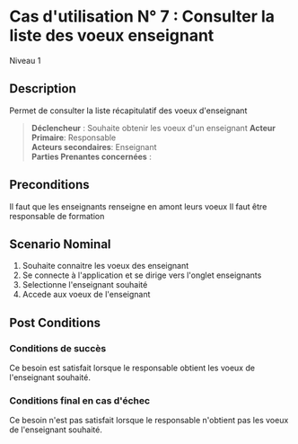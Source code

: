 # Cas d'utilisation N° 7 :  Consulter la liste des voeux enseignant

Niveau 1

##	Description

Permet de consulter la liste récapitulatif des voeux d'enseignant
  
> **Déclencheur** : Souhaite obtenir les voeux d'un enseignant
> **Acteur Primaire**: Responsable   
> **Acteurs secondaires**: Enseignant   
> **Parties Prenantes concernées** :   
 
 
## Preconditions

Il faut que les enseignants renseigne en amont leurs voeux 
Il faut être responsable de formation


## Scenario Nominal

1.	Souhaite connaitre les voeux des enseignant
2.	Se connecte à l'application et se dirige vers l'onglet enseignants  
3.	Selectionne l'enseignant souhaité
4.  Accede aux voeux de l'enseignant


## Post Conditions
### Conditions de succès 
Ce besoin est satisfait lorsque le responsable obtient les voeux de l'enseignant souhaité.

### Conditions final en cas d'échec
Ce besoin n'est pas satisfait lorsque le responsable n'obtient pas les voeux de l'enseignant souhaité.
